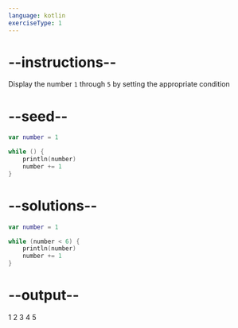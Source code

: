 ```yaml
---
language: kotlin
exerciseType: 1
---
```


# --instructions--

Display the number `1` through `5` by setting the appropriate condition

# --seed--

```kotlin
var number = 1

while () {
    println(number)
    number += 1
}
```

# --solutions--

```kotlin
var number = 1

while (number < 6) {
    println(number)
    number += 1
}
```

# --output--

1
2
3
4
5
